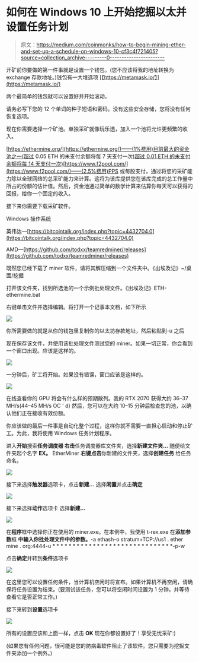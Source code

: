 # 如何在 Windows 10 上开始挖掘以太并设置任务计划

> 原文：<https://medium.com/coinmonks/how-to-begin-mining-ether-and-set-up-a-schedule-on-windows-10-cf3c4f721405?source=collection_archive---------0----------------------->

开矿前你要做的第一件事就是设置一个钱包。(您不应该将我的地址转换为 exchange 存款地址。)钱包有一大堆选项
[【https://metamask.io/】](https://metamask.io/)

两个最简单的钱包就可以设置好并开始滚动。

请务必写下您的 12 个单词的种子短语和密码。没有这些安全存储，您将没有任何恢复选项。

现在你需要选择一个矿池。单独采矿就像玩乐透，加入一个池将允许更频繁的收入。

[https://ethermine.org/](https://ethermine.org/)——(1%费用)目前最大的资金池之一(超过 0.05 ETH 的未支付余额将每 7 天支付一次)[超过 0.01 ETH 的未支付余额将每 14 天支付一次)](https://www.f2pool.com/)[https://www.f2pool.com/](https://www.f2pool.com/)——(2.5%费用)PPS 或每股支付，通过将您的采矿能力除以全球网络的总采矿能力来计算。这将为该库提供您在该库完成的总工作量中所占的份额的估计值。然后，资金池通过简单的数学计算来估算你每天可以获得的回报，给你一个固定的收入。

接下来你需要下载采矿软件。

Windows 操作系统

英伟达—[https://bitcointalk.org/index.php?topic=4432704.0](https://bitcointalk.org/index.php?topic=4432704.0)

AMD—[https://github.com/todxx/teamredminer/releases](https://github.com/todxx/teamredminer/releases)

既然您已经下载了 miner 软件，请将其解压缩到一个文件夹中。《出埃及记》~/桌面/挖掘

打开该文件夹，找到所选池的一个示例批处理文件。《出埃及记》ETH-ethermine.bat

右键单击文件并选择编辑。将打开一个记事本文档，如下所示

![](img/317f0bb4bf66ef24e743091f047d7c6b.png)

你所需要做的就是从你的钱包里复制你的以太坊存款地址，然后粘贴到-u 之后

现在保存该文件，并使用该批处理文件测试您的 miner。如果一切正常，你会看到一个窗口出现。应该是这样的。

![](img/3c4ef8087b8bd8ea4357abdff67180ab.png)

一分钟后，矿工将开始。如果没有错误，窗口应该是这样的。

![](img/f56e8dd9024296d9e79e85a499e75ad1.png)

在线查看你的 GPU 将会有什么样的预期散列。我的 RTX 2070 获得大约 36–37 MH/s(44–45 MH/s OC ' d)
然后，您可以在大约 10–15 分钟后检查您的池，以确认他们正在接收有效份额。

你应该做的最后一件事是自动化整个过程，这样你就不需要一直担心启动和停止矿工。为此，我将使用 Windows 任务计划程序。

进入**开始**搜索**任务调度器
右击**任务调度器库文件夹，选择**新建文件夹…** 随便给文件夹起个名字 **EX。** EtherMiner
**右键点击**你新建的文件夹，选择**创建任务** 给任务命名。

![](img/e06f9e24edc7e8de7a97c4fed06fd7be.png)

接下来选择**触发器**选项卡，点击**新建…**
选择**闲置**并点击**确定**

![](img/ac7ba3cde128914645566638172962ff.png)

接下来选择**动作**选项卡
选择**新建…**

![](img/d3b3b948be3d605356f2b0818b7aedb9.png)

在**程序**框中选择你正在使用的 miner.exe。在本例中，我使用 t-rex.exe
在**添加参数**框
**中输入你批处理文件中的参数。**-a ethash-o stratum+TCP://us1 . ether mine . org:4444-u * * * * * * * * * * * * * * * * * * * * * * * * * * * * * *-p-w

点击**确定**并转到**条件**选项卡

![](img/c2f988d02336a0b6a4c99d27cb4c1c44.png)

在这里您可以设置任何条件，当计算机空闲时将宣布。如果计算机不再空闲，请确保将任务设置为结束。(要测试该任务，您可以将空闲时间设置为 1 分钟，并等待查看它是否正常工作。)

接下来转到**设置**选项卡

![](img/034c7c6f1422b79404d729af50f7d920.png)

所有的设置应该和上面一样，点击 **OK** 现在你都设置好了！享受无忧采矿:)

(如果您有任何问题，很可能是您的防病毒软件阻止了该软件。您只需要为挖掘文件夹添加一个例外。)